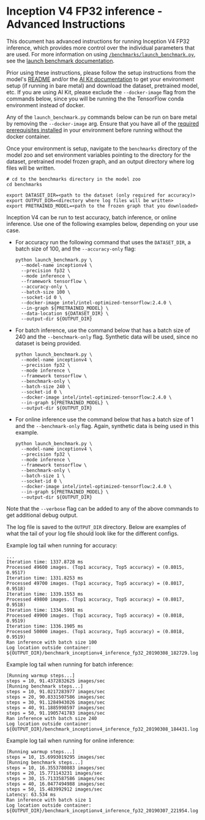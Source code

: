 <!--- 0. Title -->
<!-- This document is auto-generated using markdown fragments and the model-builder -->
<!-- To make changes to this doc, please change the fragments instead of modifying this doc directly -->
# Inception V4 FP32 inference - Advanced Instructions

<!-- 10. Description -->
This document has advanced instructions for running Inception V4 FP32
inference, which provides more control over the individual parameters that
are used. For more information on using [`/benchmarks/launch_benchmark.py`](/benchmarks/launch_benchmark.py),
see the [launch benchmark documentation](/docs/general/tensorflow/LaunchBenchmark.md).

Prior using these instructions, please follow the setup instructions from
the model's [README](README.md) and/or the
[AI Kit documentation](/docs/general/tensorflow/AIKit.md) to get your environment
setup (if running in bare metal) and download the dataset, pretrained model, etc.
If you are using AI Kit, please exclude the `--docker-image` flag from the
commands below, since you will be running the the TensorFlow conda environment
instead of docker.

<!-- 55. Docker arg -->
Any of the `launch_benchmark.py` commands below can be run on bare metal by
removing the `--docker-image` arg. Ensure that you have all of the
[required prerequisites installed](README.md#bare-metal) in your environment
before running without the docker container.

<!-- 50. Launch benchmark instructions -->
Once your environment is setup, navigate to the `benchmarks` directory of
the model zoo and set environment variables pointing to the directory for the
dataset, pretrained model frozen graph, and an output directory where log
files will be written.

```
# cd to the benchmarks directory in the model zoo
cd benchmarks

export DATASET_DIR=<path to the dataset (only required for accuracy)>
export OUTPUT_DIR=<directory where log files will be written>
export PRETRAINED_MODEL=<path to the frozen graph that you downloaded>
```

Inception V4 can be run to test accuracy, batch inference, or online inference.
Use one of the following examples below, depending on your use case.

* For accuracy run the following command that uses the `DATASET_DIR`, a batch
  size of 100, and the `--accuracy-only` flag:
  ```
  python launch_benchmark.py \
    --model-name inceptionv4 \
    --precision fp32 \
    --mode inference \
    --framework tensorflow \
    --accuracy-only \
    --batch-size 100 \
    --socket-id 0 \
    --docker-image intel/intel-optimized-tensorflow:2.4.0 \
    --in-graph ${PRETRAINED_MODEL} \
    --data-location ${DATASET_DIR} \
    --output-dir ${OUTPUT_DIR}
  ```

 * For batch inference, use the command below that has a batch size of 240
   and the `--benchmark-only` flag. Synthetic data will be used, since no
   dataset is being provided.
   ```
   python launch_benchmark.py \
     --model-name inceptionv4 \
     --precision fp32 \
     --mode inference \
     --framework tensorflow \
     --benchmark-only \
     --batch-size 240 \
     --socket-id 0 \
     --docker-image intel/intel-optimized-tensorflow:2.4.0 \
     --in-graph ${PRETRAINED_MODEL} \
     --output-dir ${OUTPUT_DIR}
   ```

* For online inference use the command below that has a batch size of 1 and
  the `--benchmark-only` flag. Again, synthetic data is being used in this
  example.
  ```
  python launch_benchmark.py \
    --model-name inceptionv4 \
    --precision fp32 \
    --mode inference \
    --framework tensorflow \
    --benchmark-only \
    --batch-size 1 \
    --socket-id 0 \
    --docker-image intel/intel-optimized-tensorflow:2.4.0 \
    --in-graph ${PRETRAINED_MODEL} \
    --output-dir ${OUTPUT_DIR}
  ```

Note that the `--verbose` flag can be added to any of the above commands
to get additional debug output.

The log file is saved to the `OUTPUT_DIR` directory. Below are examples of
what the tail of your log file should look like for the different configs.

Example log tail when running for accuracy:
```
...
Iteration time: 1337.8728 ms
Processed 49600 images. (Top1 accuracy, Top5 accuracy) = (0.8015, 0.9517)
Iteration time: 1331.8253 ms
Processed 49700 images. (Top1 accuracy, Top5 accuracy) = (0.8017, 0.9518)
Iteration time: 1339.1553 ms
Processed 49800 images. (Top1 accuracy, Top5 accuracy) = (0.8017, 0.9518)
Iteration time: 1334.5991 ms
Processed 49900 images. (Top1 accuracy, Top5 accuracy) = (0.8018, 0.9519)
Iteration time: 1336.1905 ms
Processed 50000 images. (Top1 accuracy, Top5 accuracy) = (0.8018, 0.9519)
Ran inference with batch size 100
Log location outside container: ${OUTPUT_DIR}/benchmark_inceptionv4_inference_fp32_20190308_182729.log
```

Example log tail when running for batch inference:
```
[Running warmup steps...]
steps = 10, 91.4372832625 images/sec
[Running benchmark steps...]
steps = 10, 91.0217283977 images/sec
steps = 20, 90.8331507586 images/sec
steps = 30, 91.1284943026 images/sec
steps = 40, 91.1885998597 images/sec
steps = 50, 91.1905741783 images/sec
Ran inference with batch size 240
Log location outside container: ${OUTPUT_DIR}/benchmark_inceptionv4_inference_fp32_20190308_184431.log
```

Example log tail when running for online inference:
```
[Running warmup steps...]
steps = 10, 15.6993019295 images/sec
[Running benchmark steps...]
steps = 10, 16.3553780883 images/sec
steps = 20, 15.771143231 images/sec
steps = 30, 15.7133587586 images/sec
steps = 40, 16.0477494988 images/sec
steps = 50, 15.483992912 images/sec
Latency: 63.534 ms
Ran inference with batch size 1
Log location outside container: ${OUTPUT_DIR}/benchmark_inceptionv4_inference_fp32_20190307_221954.log
```


